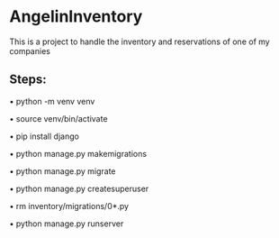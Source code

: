 # AngelinInventory
This is a project to handle the inventory and reservations of one of my companies

## Steps:

• python -m venv venv

• source venv/bin/activate

• pip install django

• python manage.py makemigrations

• python manage.py migrate

• python manage.py createsuperuser

• rm inventory/migrations/0*.py  

• python manage.py runserver